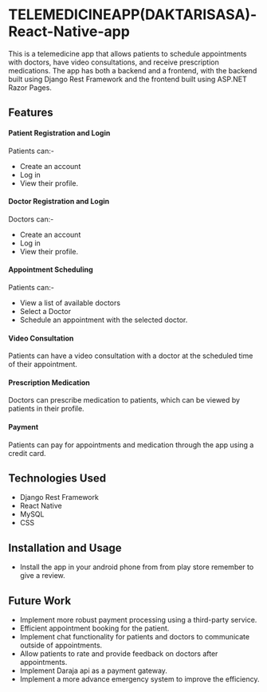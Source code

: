 # TELEMEDICINEAPP(DAKTARISASA)-React-Native-app
This is a telemedicine app that allows patients to schedule appointments with doctors, have video consultations, and receive prescription medications. The app has both a backend and a frontend, with the backend built using Django Rest Framework and the frontend built using ASP.NET Razor Pages.

## Features
#### Patient Registration and Login 
Patients can:- 
- Create an account 
- Log in 
- View their profile.

#### Doctor Registration and Login 
Doctors can:- 
- Create an account 
- Log in
- View their profile.

#### Appointment Scheduling 
Patients can:- 
- View a list of available doctors 
- Select a Doctor 
- Schedule an appointment with the selected doctor.

#### Video Consultation 
Patients can have a video consultation with a doctor at the scheduled time of their appointment.
#### Prescription Medication 
Doctors can prescribe medication to patients, which can be viewed by patients in their profile.
#### Payment 
Patients can pay for appointments and medication through the app using a credit card.

## Technologies Used
- Django Rest Framework
- React Native
- MySQL
- CSS

## Installation and Usage
- Install the app in your android phone from from play store remember to give a review.  

## Future Work
- Implement more robust payment processing using a third-party service.
- Efficient appointment booking for the patient.
- Implement chat functionality for patients and doctors to communicate outside of appointments.
- Allow patients to rate and provide feedback on doctors after appointments.
- Implement Daraja api as a payment gateway.
- Implement a more advance emergency system to improve the efficiency.

